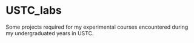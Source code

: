 # USTC_labs
Some projects required for my experimental courses encountered during my undergraduated years in USTC.

